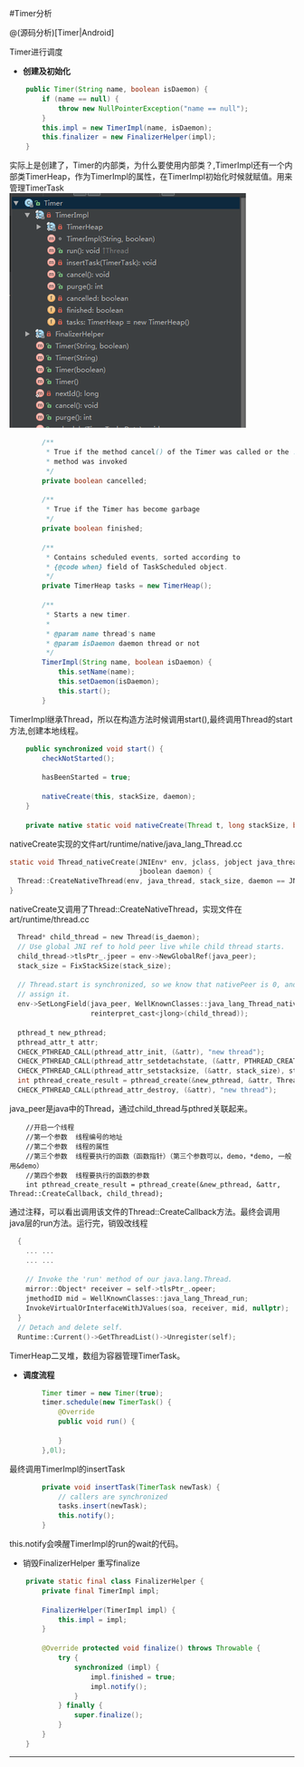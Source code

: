 #Timer分析

> 

@(源码分析)[Timer|Android]

Timer进行调度

- **创建及初始化**
```java
    public Timer(String name, boolean isDaemon) {
        if (name == null) {
            throw new NullPointerException("name == null");
        }
        this.impl = new TimerImpl(name, isDaemon);
        this.finalizer = new FinalizerHelper(impl);
    }
```
实际上是创建了，Timer的内部类，为什么要使用内部类？,TimerImpl还有一个内部类TimerHeap，作为TimerImpl的属性，在TimerImpl初始化时候就赋值。用来管理TimerTask<br/>
![TimerImpl](Timer.png)
```java
        /**
         * True if the method cancel() of the Timer was called or the !!!stop()
         * method was invoked
         */
        private boolean cancelled;

        /**
         * True if the Timer has become garbage
         */
        private boolean finished;

        /**
         * Contains scheduled events, sorted according to
         * {@code when} field of TaskScheduled object.
         */
        private TimerHeap tasks = new TimerHeap();

        /**
         * Starts a new timer.
         *
         * @param name thread's name
         * @param isDaemon daemon thread or not
         */
        TimerImpl(String name, boolean isDaemon) {
            this.setName(name);
            this.setDaemon(isDaemon);
            this.start();
        }
```
TimerImpl继承Thread，所以在构造方法时候调用start(),最终调用Thread的start方法,创建本地线程。
```java
    public synchronized void start() {
        checkNotStarted();

        hasBeenStarted = true;

        nativeCreate(this, stackSize, daemon);
    }

    private native static void nativeCreate(Thread t, long stackSize, boolean daemon);
```
nativeCreate实现的文件art/runtime/native/java_lang_Thread.cc
```c
static void Thread_nativeCreate(JNIEnv* env, jclass, jobject java_thread, jlong stack_size,
                                jboolean daemon) {
  Thread::CreateNativeThread(env, java_thread, stack_size, daemon == JNI_TRUE);
}
```
nativeCreate又调用了Thread::CreateNativeThread，实现文件在art/runtime/thread.cc
```c
  Thread* child_thread = new Thread(is_daemon);
  // Use global JNI ref to hold peer live while child thread starts.
  child_thread->tlsPtr_.jpeer = env->NewGlobalRef(java_peer);
  stack_size = FixStackSize(stack_size);

  // Thread.start is synchronized, so we know that nativePeer is 0, and know that we're not racing to
  // assign it.
  env->SetLongField(java_peer, WellKnownClasses::java_lang_Thread_nativePeer,
                    reinterpret_cast<jlong>(child_thread));

  pthread_t new_pthread;
  pthread_attr_t attr;
  CHECK_PTHREAD_CALL(pthread_attr_init, (&attr), "new thread");
  CHECK_PTHREAD_CALL(pthread_attr_setdetachstate, (&attr, PTHREAD_CREATE_DETACHED), "PTHREAD_CREATE_DETACHED");
  CHECK_PTHREAD_CALL(pthread_attr_setstacksize, (&attr, stack_size), stack_size);
  int pthread_create_result = pthread_create(&new_pthread, &attr, Thread::CreateCallback, child_thread);
  CHECK_PTHREAD_CALL(pthread_attr_destroy, (&attr), "new thread");
```
java_peer是java中的Thread，通过child_thread与pthred关联起来。<br/>
```
    //开启一个线程  
    //第一个参数  线程编号的地址  
    //第二个参数  线程的属性  
    //第三个参数  线程要执行的函数（函数指针）（第三个参数可以，demo，*demo, 一般用&demo）  
    //第四个参数  线程要执行的函数的参数 
    int pthread_create_result = pthread_create(&new_pthread, &attr, Thread::CreateCallback, child_thread);

```
通过注释，可以看出调用该文件的Thread::CreateCallback方法。最终会调用java层的run方法。运行完，销毁改线程
```c
  {
    ... ...
    ... ...

    // Invoke the 'run' method of our java.lang.Thread.
    mirror::Object* receiver = self->tlsPtr_.opeer;
    jmethodID mid = WellKnownClasses::java_lang_Thread_run;
    InvokeVirtualOrInterfaceWithJValues(soa, receiver, mid, nullptr);
  }
  // Detach and delete self.
  Runtime::Current()->GetThreadList()->Unregister(self);
```

TimerHeap二叉堆，数组为容器管理TimerTask。<br/>



- **调度流程**
```java
        Timer timer = new Timer(true);
        timer.schedule(new TimerTask() {
            @Override
            public void run() {

            }
        },0l);
```
最终调用TimerImpl的insertTask
```java
        private void insertTask(TimerTask newTask) {
            // callers are synchronized
            tasks.insert(newTask);
            this.notify();
        }
```
this.notify会唤醒TimerImpl的run的wait的代码。

- 销毁FinalizerHelper
重写finalize
```java
    private static final class FinalizerHelper {
        private final TimerImpl impl;

        FinalizerHelper(TimerImpl impl) {
            this.impl = impl;
        }

        @Override protected void finalize() throws Throwable {
            try {
                synchronized (impl) {
                    impl.finished = true;
                    impl.notify();
                }
            } finally {
                super.finalize();
            }
        }
    }
```
---------------------
